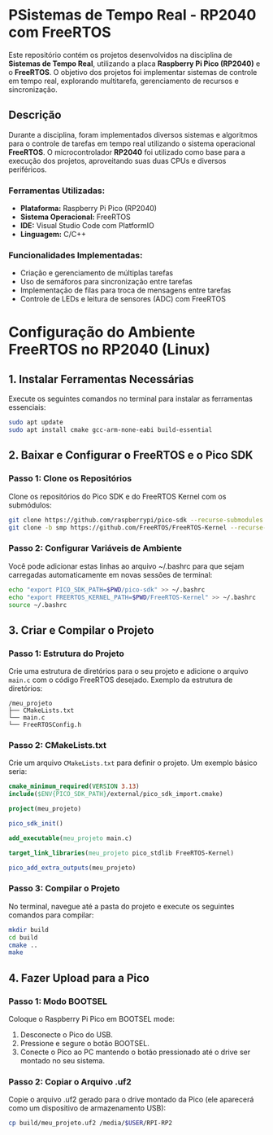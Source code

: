 # PSistemas de Tempo Real - RP2040 com FreeRTOS

Este repositório contém os projetos desenvolvidos na disciplina de **Sistemas de Tempo Real**, utilizando a placa **Raspberry Pi Pico (RP2040)** e o **FreeRTOS**. O objetivo dos projetos foi implementar sistemas de controle em tempo real, explorando multitarefa, gerenciamento de recursos e sincronização.

## Descrição

Durante a disciplina, foram implementados diversos sistemas e algoritmos para o controle de tarefas em tempo real utilizando o sistema operacional **FreeRTOS**. O microcontrolador **RP2040** foi utilizado como base para a execução dos projetos, aproveitando suas duas CPUs e diversos periféricos.

### Ferramentas Utilizadas:
- **Plataforma:** Raspberry Pi Pico (RP2040)
- **Sistema Operacional:** FreeRTOS
- **IDE:** Visual Studio Code com PlatformIO
- **Linguagem:** C/C++

### Funcionalidades Implementadas:
- Criação e gerenciamento de múltiplas tarefas
- Uso de semáforos para sincronização entre tarefas
- Implementação de filas para troca de mensagens entre tarefas
- Controle de LEDs e leitura de sensores (ADC) com FreeRTOS

# Configuração do Ambiente FreeRTOS no RP2040 (Linux)
## 1. Instalar Ferramentas Necessárias

Execute os seguintes comandos no terminal para instalar as ferramentas essenciais:

```bash
sudo apt update
sudo apt install cmake gcc-arm-none-eabi build-essential
```
## 2. Baixar e Configurar o FreeRTOS e o Pico SDK
### Passo 1: Clone os Repositórios
Clone os repositórios do Pico SDK e do FreeRTOS Kernel com os submódulos:
```bash
git clone https://github.com/raspberrypi/pico-sdk --recurse-submodules
git clone -b smp https://github.com/FreeRTOS/FreeRTOS-Kernel --recurse-submodules
```
### Passo 2: Configurar Variáveis de Ambiente
Você pode adicionar estas linhas ao arquivo ~/.bashrc para que sejam carregadas automaticamente em novas sessões de terminal:
```bash
echo "export PICO_SDK_PATH=$PWD/pico-sdk" >> ~/.bashrc
echo "export FREERTOS_KERNEL_PATH=$PWD/FreeRTOS-Kernel" >> ~/.bashrc
source ~/.bashrc
```

## 3. Criar e Compilar o Projeto

### Passo 1: Estrutura do Projeto
Crie uma estrutura de diretórios para o seu projeto e adicione o arquivo `main.c` com o código FreeRTOS desejado.
Exemplo da estrutura de diretórios:

```
/meu_projeto 
├── CMakeLists.txt 
└── main.c
└── FreeRTOSConfig.h
```
### Passo 2: CMakeLists.txt

Crie um arquivo `CMakeLists.txt` para definir o projeto. Um exemplo básico seria:

```cmake
cmake_minimum_required(VERSION 3.13)
include($ENV{PICO_SDK_PATH}/external/pico_sdk_import.cmake)

project(meu_projeto)

pico_sdk_init()

add_executable(meu_projeto main.c)

target_link_libraries(meu_projeto pico_stdlib FreeRTOS-Kernel)

pico_add_extra_outputs(meu_projeto)
```

### Passo 3: Compilar o Projeto
No terminal, navegue até a pasta do projeto e execute os seguintes comandos para compilar:

```bash
mkdir build
cd build
cmake ..
make
```

## 4. Fazer Upload para a Pico
### Passo 1: Modo BOOTSEL
Coloque o Raspberry Pi Pico em BOOTSEL mode:

1. Desconecte o Pico do USB.
2. Pressione e segure o botão BOOTSEL.
3. Conecte o Pico ao PC mantendo o botão pressionado até o drive ser montado no seu sistema.
### Passo 2: Copiar o Arquivo .uf2
Copie o arquivo .uf2 gerado para o drive montado da Pico (ele aparecerá como um dispositivo de armazenamento USB):

```bash
cp build/meu_projeto.uf2 /media/$USER/RPI-RP2
```
